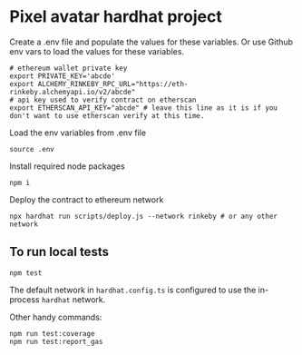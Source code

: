 # Pixel avatar hardhat project

Create a .env file and populate the values for these variables. Or use Github env vars to load the values for these variables.

```
# ethereum wallet private key
export PRIVATE_KEY='abcde'
export ALCHEMY_RINKEBY_RPC_URL="https://eth-rinkeby.alchemyapi.io/v2/abcde"
# api key used to verify contract on etherscan
export ETHERSCAN_API_KEY="abcde" # leave this line as it is if you don't want to use etherscan verify at this time.
```

Load the env variables from .env file

    source .env

Install required node packages

    npm i

Deploy the contract to ethereum network

    npx hardhat run scripts/deploy.js --network rinkeby # or any other network

## To run local tests

    npm test

The default network in `hardhat.config.ts` is configured to use the in-process `hardhat` network.

Other handy commands:

    npm run test:coverage
    npm run test:report_gas

